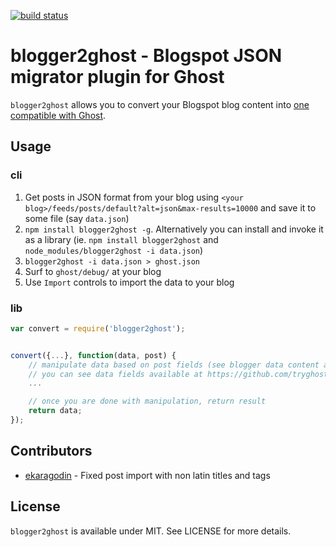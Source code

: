 [![build status](https://secure.travis-ci.org/bebraw/blogger2ghost.png)](http://travis-ci.org/bebraw/blogger2ghost)
# blogger2ghost - Blogspot JSON migrator plugin for Ghost

`blogger2ghost` allows you to convert your Blogspot blog content into [one compatible with Ghost](https://github.com/tryghost/Ghost/wiki/import-format).

## Usage

### cli

1. Get posts in JSON format from your blog using `<your blog>/feeds/posts/default?alt=json&max-results=10000` and save it to some file (say `data.json`)
2. `npm install blogger2ghost -g`. Alternatively you can install and invoke it as a library (ie. `npm install blogger2ghost` and `node_modules/blogger2ghost -i data.json`)
2. `blogger2ghost -i data.json > ghost.json`
3. Surf to `ghost/debug/` at your blog
4. Use `Import` controls to import the data to your blog

### lib

```js
var convert = require('blogger2ghost');


convert({...}, function(data, post) {
    // manipulate data based on post fields (see blogger data content above)
    // you can see data fields available at https://github.com/tryghost/Ghost/wiki/import-format
    ...

    // once you are done with manipulation, return result
    return data;
});
```

## Contributors

* [ekaragodin](https://github.com/ekaragodin) - Fixed post import with non latin titles and tags

## License

`blogger2ghost` is available under MIT. See LICENSE for more details.

